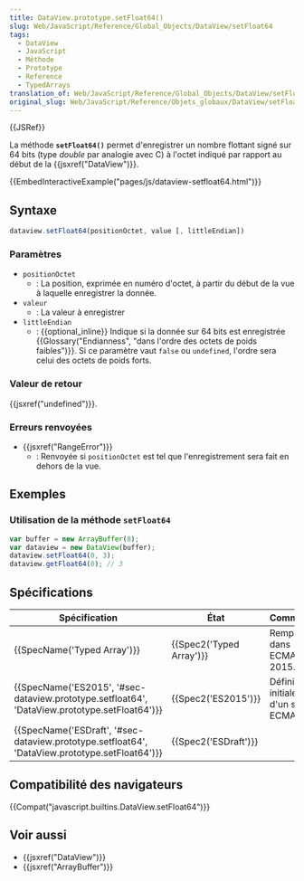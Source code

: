 ```yaml
---
title: DataView.prototype.setFloat64()
slug: Web/JavaScript/Reference/Global_Objects/DataView/setFloat64
tags:
  - DataView
  - JavaScript
  - Méthode
  - Prototype
  - Reference
  - TypedArrays
translation_of: Web/JavaScript/Reference/Global_Objects/DataView/setFloat64
original_slug: Web/JavaScript/Reference/Objets_globaux/DataView/setFloat64
---
```

{{JSRef}}

La méthode **`setFloat64()`** permet d'enregistrer un nombre flottant signé sur 64 bits (type _double_ par analogie avec C) à l'octet indiqué par rapport au début de la {{jsxref("DataView")}}.

{{EmbedInteractiveExample("pages/js/dataview-setfloat64.html")}}

## Syntaxe

```js
dataview.setFloat64(positionOctet, value [, littleEndian])
```

### Paramètres

- `positionOctet`
  - : La position, exprimée en numéro d'octet, à partir du début de la vue à laquelle enregistrer la donnée.
- `valeur`
  - : La valeur à enregistrer
- `littleEndian`
  - : {{optional_inline}} Indique si la donnée sur 64 bits est enregistrée {{Glossary("Endianness", "dans l'ordre des octets de poids faibles")}}. Si ce paramètre vaut `false` ou `undefined`, l'ordre sera celui des octets de poids forts.

### Valeur de retour

{{jsxref("undefined")}}.

### Erreurs renvoyées

- {{jsxref("RangeError")}}
  - : Renvoyée si `positionOctet` est tel que l'enregistrement sera fait en dehors de la vue.

## Exemples

### Utilisation de la méthode `setFloat64`

```js
var buffer = new ArrayBuffer(8);
var dataview = new DataView(buffer);
dataview.setFloat64(0, 3);
dataview.getFloat64(0); // 3
```

## Spécifications

| Spécification                                                                                                                | État                             | Commentaires                                    |
| ---------------------------------------------------------------------------------------------------------------------------- | -------------------------------- | ----------------------------------------------- |
| {{SpecName('Typed Array')}}                                                                                         | {{Spec2('Typed Array')}} | Remplacée dans ECMAScript 2015.                 |
| {{SpecName('ES2015', '#sec-dataview.prototype.setfloat64', 'DataView.prototype.setFloat64')}} | {{Spec2('ES2015')}}         | Définition initiale au sein d'un standard ECMA. |
| {{SpecName('ESDraft', '#sec-dataview.prototype.setfloat64', 'DataView.prototype.setFloat64')}} | {{Spec2('ESDraft')}}     |                                                 |

## Compatibilité des navigateurs

{{Compat("javascript.builtins.DataView.setFloat64")}}

## Voir aussi

- {{jsxref("DataView")}}
- {{jsxref("ArrayBuffer")}}
